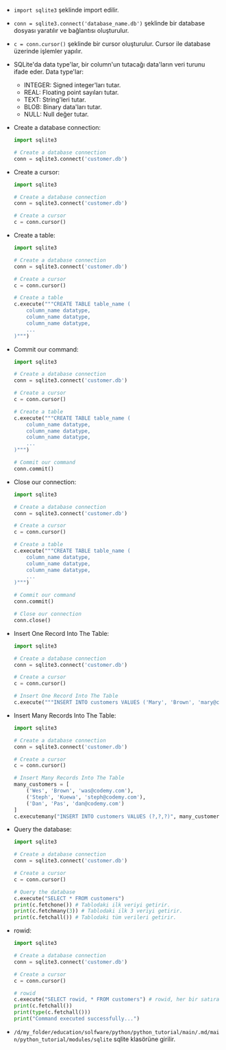 - `import sqlite3` şeklinde import edilir.
- `conn = sqlite3.connect('database_name.db')` şeklinde bir database dosyası yaratılır ve bağlantısı oluşturulur.
- `c = conn.cursor()` şeklinde bir cursor oluşturulur. Cursor ile database üzerinde işlemler yapılır.
- SQLite'da data type'lar, bir column'un tutacağı data'ların veri turunu ifade eder. Data type'lar:
  - INTEGER: Signed integer'ları tutar.
  - REAL: Floating point sayıları tutar.
  - TEXT: String'leri tutar.
  - BLOB: Binary data'ları tutar.
  - NULL: Null değer tutar.
- Create a database connection:
  ```py
  import sqlite3

  # Create a database connection
  conn = sqlite3.connect('customer.db')
  ```
- Create a cursor:
  ```py
  import sqlite3

  # Create a database connection
  conn = sqlite3.connect('customer.db')

  # Create a cursor
  c = conn.cursor()
  ```
- Create a table:
  ```py
  import sqlite3

  # Create a database connection
  conn = sqlite3.connect('customer.db')

  # Create a cursor
  c = conn.cursor()

  # Create a table
  c.execute("""CREATE TABLE table_name (
      column_name datatype,
      column_name datatype,
      column_name datatype,
      ...
  )""")
  ```
- Commit our command:
  ```py
  import sqlite3

  # Create a database connection
  conn = sqlite3.connect('customer.db')

  # Create a cursor
  c = conn.cursor()

  # Create a table
  c.execute("""CREATE TABLE table_name (
      column_name datatype,
      column_name datatype,
      column_name datatype,
      ...
  )""")

  # Commit our command
  conn.commit()
  ```
- Close our connection:
  ```py
  import sqlite3

  # Create a database connection
  conn = sqlite3.connect('customer.db')

  # Create a cursor
  c = conn.cursor()

  # Create a table
  c.execute("""CREATE TABLE table_name (
      column_name datatype,
      column_name datatype,
      column_name datatype,
      ...
  )""")

  # Commit our command
  conn.commit()

  # Close our connection
  conn.close()
  ```
- Insert One Record Into The Table:
  ```py
  import sqlite3

  # Create a database connection
  conn = sqlite3.connect('customer.db')

  # Create a cursor
  c = conn.cursor()

  # Insert One Record Into The Table
  c.execute("""INSERT INTO customers VALUES ('Mary', 'Brown', 'mary@codemy.com')""")
  ```
- Insert Many Records Into The Table:
  ```py
  import sqlite3

  # Create a database connection
  conn = sqlite3.connect('customer.db')

  # Create a cursor
  c = conn.cursor()

  # Insert Many Records Into The Table
  many_customers = [
      ('Wes', 'Brown', 'was@codemy.com'),
      ('Steph', 'Kuewa', 'steph@codemy.com'),
      ('Dan', 'Pas', 'dan@codemy.com')
  ]
  c.executemany("INSERT INTO customers VALUES (?,?,?)", many_customers)
  ```
- Query the database:
  ```py
  import sqlite3

  # Create a database connection
  conn = sqlite3.connect('customer.db')

  # Create a cursor
  c = conn.cursor()

  # Query the database
  c.execute("SELECT * FROM customers")
  print(c.fetchone()) # Tablodaki ilk veriyi getirir.
  print(c.fetchmany(3)) # Tablodaki ilk 3 veriyi getirir.
  print(c.fetchall()) # Tablodaki tüm verileri getirir.
  ```
- rowid:
  ```py
  import sqlite3

  # Create a database connection
  conn = sqlite3.connect('customer.db')

  # Create a cursor
  c = conn.cursor()

  # rowid
  c.execute("SELECT rowid, * FROM customers") # rowid, her bir satıra otomatik olarak verilen id'dir. Bir sayıdır 
  print(c.fetchall())
  print(type(c.fetchall()))
  print("Command executed successfully...")
  ```








- `/d/my_folder/education/solfware/python/python_tutorial/main/.md/main/python_tutorial/modules/sqlite` sqlite klasörüne girilir.